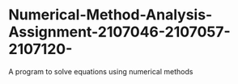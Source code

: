 # Numerical-Method-Analysis-Assignment-2107046-2107057-2107120-
A program to solve equations using numerical methods
